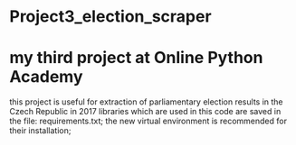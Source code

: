 # Project3_election_scraper
# my third project at Online Python Academy

this project is useful for extraction of parliamentary election results in the Czech Republic in 2017 
libraries which are used in this code are saved in the file: requirements.txt; the new virtual environment is recommended for their installation;
